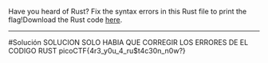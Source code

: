 Have you heard of Rust? Fix the syntax errors in this Rust file to print the flag!Download the Rust code [here](https://challenge-files.picoctf.net/c_verbal_sleep/3f0e13f541928f420d9c8c96b06d4dbf7b2fa18b15adbd457108e8c80a1f5883/fixme1.tar.gz).

------
#Solución 
SOLUCION SOLO HABIA QUE CORREGIR LOS ERRORES DE EL CODIGO RUST picoCTF{4r3_y0u_4_ru$t4c30n_n0w?}